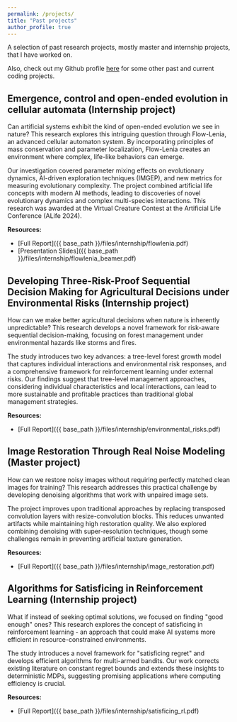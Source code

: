 ```yaml
---
permalink: /projects/
title: "Past projects"
author_profile: true
---
```


A selection of past research projects, mostly master and internship projects, that I have worked on.

Also, check out my Github profile [here](https://github.com/Thomick) for some other past and current coding projects.

## Emergence, control and open-ended evolution in cellular automata (Internship project)

Can artificial systems exhibit the kind of open-ended evolution we see in nature? This research explores this intriguing question through Flow-Lenia, an advanced cellular automaton system. By incorporating principles of mass conservation and parameter localization, Flow-Lenia creates an environment where complex, life-like behaviors can emerge.

Our investigation covered parameter mixing effects on evolutionary dynamics, AI-driven exploration techniques (IMGEP), and new metrics for measuring evolutionary complexity. The project combined artificial life concepts with modern AI methods, leading to discoveries of novel evolutionary dynamics and complex multi-species interactions. This research was awarded at the Virtual Creature Contest at the Artificial Life Conference (ALife 2024).

**Resources:**

- [Full Report]({{ base_path }}/files/internship/flowlenia.pdf)
- [Presentation Slides]({{ base_path }}/files/internship/flowlenia_beamer.pdf)

## Developing Three-Risk-Proof Sequential Decision Making for Agricultural Decisions under Environmental Risks (Internship project)

How can we make better agricultural decisions when nature is inherently unpredictable? This research develops a novel framework for risk-aware sequential decision-making, focusing on forest management under environmental hazards like storms and fires.

The study introduces two key advances: a tree-level forest growth model that captures individual interactions and environmental risk responses, and a comprehensive framework for reinforcement learning under external risks. Our findings suggest that tree-level management approaches, considering individual characteristics and local interactions, can lead to more sustainable and profitable practices than traditional global management strategies.

**Resources:**

- [Full Report]({{ base_path }}/files/internship/environmental_risks.pdf)

## Image Restoration Through Real Noise Modeling (Master project)

How can we restore noisy images without requiring perfectly matched clean images for training? This research addresses this practical challenge by developing denoising algorithms that work with unpaired image sets.

The project improves upon traditional approaches by replacing transposed convolution layers with resize-convolution blocks. This reduces unwanted artifacts while maintaining high restoration quality. We also explored combining denoising with super-resolution techniques, though some challenges remain in preventing artificial texture generation.

**Resources:**

- [Full Report]({{ base_path }}/files/internship/image_restoration.pdf)

## Algorithms for Satisficing in Reinforcement Learning (Internship project)

What if instead of seeking optimal solutions, we focused on finding "good enough" ones? This research explores the concept of satisficing in reinforcement learning - an approach that could make AI systems more efficient in resource-constrained environments.

The study introduces a novel framework for "satisficing regret" and develops efficient algorithms for multi-armed bandits. Our work corrects existing literature on constant regret bounds and extends these insights to deterministic MDPs, suggesting promising applications where computing efficiency is crucial.

**Resources:**

- [Full Report]({{ base_path }}/files/internship/satisficing_rl.pdf)
